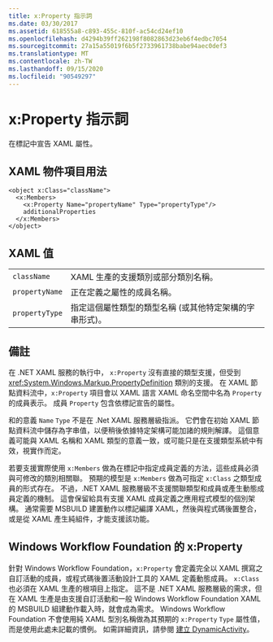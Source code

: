 ```yaml
---
title: x:Property 指示詞
ms.date: 03/30/2017
ms.assetid: 618555a8-c893-455c-810f-ac54cd24ef10
ms.openlocfilehash: d4294b39ff262198f8082863d23eb6f4edbc7054
ms.sourcegitcommit: 27a15a55019f6b5f2733961738babe94aec0def3
ms.translationtype: MT
ms.contentlocale: zh-TW
ms.lasthandoff: 09/15/2020
ms.locfileid: "90549297"
---
```

# <a name="xproperty-directive"></a>x:Property 指示詞

在標記中宣告 XAML 屬性。

## <a name="xaml-object-element-usage"></a>XAML 物件項目用法

```xaml
<object x:Class="className">
  <x:Members>
    <x:Property Name="propertyName" Type="propertyType"/>
    additionalProperties
  </x:Members>
</object>
```

## <a name="xaml-values"></a>XAML 值

|||
|-|-|
|`className`|XAML 生產的支援類別或部分類別名稱。|
|`propertyName`|正在定義之屬性的成員名稱。|
|`propertyType`|指定這個屬性類型的類型名稱 (或其他特定架構的字串形式)。|

## <a name="remarks"></a>備註

在 .NET XAML 服務的執行中， `x:Property` 沒有直接的類型支援，但受到 <xref:System.Windows.Markup.PropertyDefinition> 類別的支援。 在 XAML 節點資料流中，`x:Property` 項目會以 XAML 語言 XAML 命名空間中名為 `Property` 的成員表示。 成員 `Property` 包含依標記宣告的屬性。

和的意義 `Name` `Type` 不是在 .Net XAML 服務層級指派。 它們會在初始 XAML 節點資料流中儲存為字串值，以便稍後依據特定架構可能加諸的規則解譯。 這個意義可能與 XAML 名稱和 XAML 類型的意義一致，或可能只是在支援類型系統中有效，視實作而定。

若要支援實際使用 `x:Members` 做為在標記中指定成員定義的方法，這些成員必須與可修改的類別相關聯。 預期的模型是 `x:Members` 做為可指定 `x:Class` 之類型成員的形式存在。 不過，.NET XAML 服務層級不支援關聯類型和成員或產生動態成員定義的機制。 這會保留給具有支援 XAML 成員定義之應用程式模型的個別架構。 通常需要 MSBUILD 建置動作以標記編譯 XAML，然後與程式碼後置整合，或是從 XAML 產生純組件，才能支援該功能。

## <a name="xproperty-for-windows-workflow-foundation"></a>Windows Workflow Foundation 的 x:Property

針對 Windows Workflow Foundation，`x:Property` 會定義完全以 XAML 撰寫之自訂活動的成員，或程式碼後置活動設計工具的 XAML 定義動態成員。 `x:Class` 也必須在 XAML 生產的根項目上指定。 這不是 .NET XAML 服務層級的需求，但在 XAML 生產是由支援自訂活動和一般 Windows Workflow Foundation XAML 的 MSBUILD 組建動作載入時，就會成為需求。 Windows Workflow Foundation 不會使用純 XAML 型別名稱做為其預期的 `x:Property` `Type` 屬性值，而是使用此處未記載的慣例。 如需詳細資訊，請參閱 [建立 DynamicActivity](/previous-versions/dotnet/netframework-4.0/dd807392(v=vs.100))。
